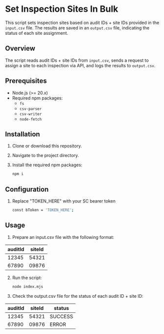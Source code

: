 # Set Inspection Sites In Bulk

This script sets inspection sites based on audit IDs + site IDs provided in the `input.csv` file. The results are saved in an `output.csv` file, indicating the status of each site assignment.

## Overview

The script reads audit IDs + site IDs from `input.csv`, sends a request to assign a site to each inspection via API, and logs the results to `output.csv`.

## Prerequisites

- Node.js (>= 20.x)
- Required npm packages:
  - `fs`
  - `csv-parser`
  - `csv-writer`
  - `node-fetch`

## Installation

1. Clone or download this repository.
2. Navigate to the project directory.
3. Install the required npm packages:

   ```bash
   npm i

## Configuration

1. Replace "TOKEN_HERE" with your SC bearer token 

    ```bash
    const bToken = 'TOKEN_HERE';


## Usage

1. Prepare an input.csv file with the following format:
    
| auditId | siteId |
|--------|--------|
| 12345  | 54321  |
| 67890  | 09876  |


2. Run the script:

    ```bash
    node index.mjs

3. Check the output.csv file for the status of each audit ID + site ID:

| auditId | siteId | status  |
|--------|--------|---------|
| 12345  | 54321  | SUCCESS |
| 67890  | 09876  | ERROR   |
